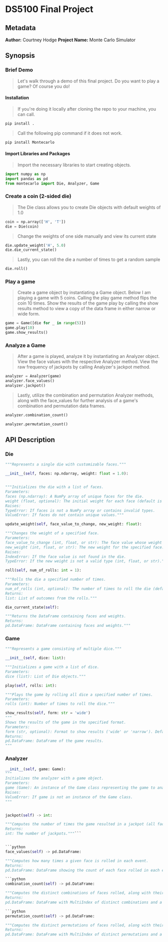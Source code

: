 # DS5100 Final Project

## Metadata
**Author:** Courtney Hodge
**Project Name:** Monte Carlo Simulator

## Synopsis

### Brief Demo
> Let's walk through a demo of this final project. Do you want to play a game? Of course you do!

#### Installation
> If you're doing it locally after cloning the repo to your machine, you can call.
```python
pip install .
```
> Call the following pip command if it does not work.
```python
pip install Montecarlo
```

#### Import Libraries and Packages
> Import the necessary libraries to start creating objects.
```python
import numpy as np
import pandas as pd
from montecarlo import Die, Analyzer, Game
```

### Create a coin (2-sided die)
> The Die class allows you to create Die objects with default weights of 1.0

```python
coin = np.array(['H', 'T'])
die = Die(coin)
```
> Change the weights of one side manually and view its current state

```python
die.update_weight('H', 5.0)
die.die_current_state()
```

> Lastly, you can roll the die a number of times to get a random sample

```python
die.roll()
```

### Play a game

> Create a game object by instantiating a Game object. Below I am playing a game with 5 coins. Calling the play game method flips the coin 10 times. Show the results of the game play by calling the show results method to view a copy of the data frame in either narrow or wide form.

```python
game = Game([die for _ in range(5)])
game.play(10)
game.show_results()
```

### Analyze a Game

> After a game is played, analyze it by instantiating an Analyzer object. View the face values with the respective Analyzer method. View the raw frequency of jackpots by calling Analyzer's jackpot method.

```python
analyzer = Analyzer(game)
analyzer.face_values()
analyzer.jackpot()
```

>Lastly, utilize the combination and permutation Analyzer methods, along with the face_values for further analysis of a game's combination and permutation data frames.

```python
analyzer.combination_count()
```

```python
analyzer.permutation_count()
```
## API Description

### Die

```python
"""Represents a single die with customizable faces."""
```

```python
__init__(self, faces: np.ndarray, weight: float = 1.0):


"""Initializes the die with a list of faces.
Parameters:
faces (np.ndarray): A NumPy array of unique faces for the die.
weight (float, optional): The initial weight for each face (default is 1.0).
Raises:
TypeError: If faces is not a NumPy array or contains invalid types.
ValueError: If faces do not contain unique values."""
```

```python
update_weight(self, face_value_to_change, new_weight: float):

"""Changes the weight of a specified face.
Parameters:
face_value_to_change (int, float, or str): The face value whose weight is to be changed.
new_weight (int, float, or str): The new weight for the specified face.
Raises:
IndexError: If the face value is not found in the die.
TypeError: If the new weight is not a valid type (int, float, or str)."""
```

```python
roll(self, num_of_rolls: int = 1):

"""Rolls the die a specified number of times.
Parameters:
num_of_rolls (int, optional): The number of times to roll the die (default is 1).
Returns:
list: List of outcomes from the rolls."""
```
```python
die_current_state(self):

"""Returns the DataFrame containing faces and weights.
Returns:
pd.DataFrame: DataFrame containing faces and weights."""
```

### Game
```python
"""Represents a game consisting of multiple dice."""
```

```python
__init__(self, dice: list):

"""Initializes a game with a list of dice.
Parameters:
dice (list): List of Die objects."""
```

```python
play(self, rolls: int):

"""Plays the game by rolling all dice a specified number of times.
Parameters:
rolls (int): Number of times to roll the dice."""
```

```python
show_results(self, form: str = 'wide')
"""
Shows the results of the game in the specified format.
Parameters:
form (str, optional): Format to show results ('wide' or 'narrow'). Defaults to 'wide'.
Returns:
pd.DataFrame: DataFrame of the game results.
"""
```

### Analyzer

```python
__init__(self, game: Game):
"""
Initializes the analyzer with a game object.
Parameters:
game (Game): An instance of the Game class representing the game to analyze.
Raises:
ValueError: If game is not an instance of the Game class.
"""
```

```python

jackpot(self) -> int:

"""Computes the number of times the game resulted in a jackpot (all faces are the same).
Returns:
int: The number of jackpots."""```


```python
face_values(self) -> pd.DataFrame:

"""Computes how many times a given face is rolled in each event.
Returns:
pd.DataFrame: DataFrame showing the count of each face rolled in each event. Index represents the roll number, columns represent face values."""```

```python
combination_count(self) -> pd.DataFrame:

"""Computes the distinct combinations of faces rolled, along with their counts. Combinations are order-independent and may contain repetitions.
Returns:
pd.DataFrame: DataFrame with MultiIndex of distinct combinations and a column for the associated counts."""```

```python
permutation_count(self) -> pd.DataFrame:

"""Computes the distinct permutations of faces rolled, along with their counts. Permutations are order-dependent and may contain repetitions.
Returns:
pd.DataFrame: DataFrame with MultiIndex of distinct permutations and a column for the associated counts."""
```